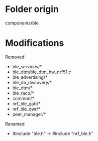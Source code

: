 # Folder origin

components/ble

# Modifications

Removed
 * ble_services/*
 * ble_dtm/ble_dtm_hw_nrf51.c
 * ble_advertising/*
 * ble_db_discovery/*
 * ble_dtm/*
 * ble_racp/*
 * common/*
 * nrf_ble_gatt/*
 * nrf_ble_qwr/*
 * peer_manager/*

Renamed
 * #include "ble.h" -> #include "nrf_ble.h"
